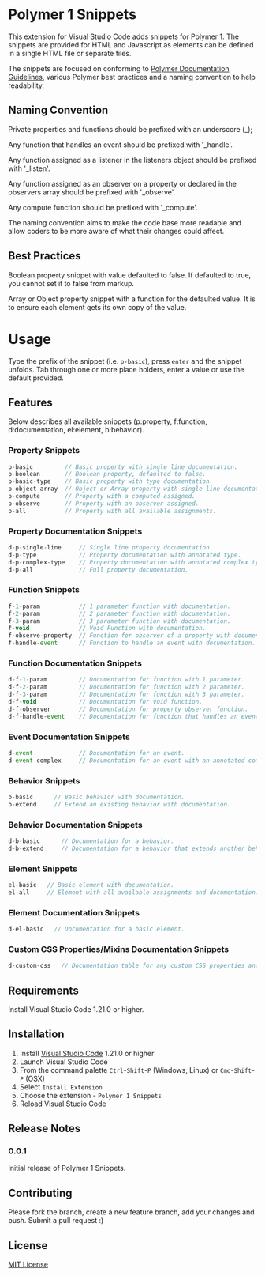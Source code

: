 # Polymer 1 Snippets

This extension for Visual Studio Code adds snippets for Polymer 1. The snippets are provided for HTML and Javascript as elements can be defined in a single HTML file or separate files.

The snippets are focused on conforming to [Polymer Documentation Guidelines](https://www.polymer-project.org/1.0/docs/tools/documentation), various Polymer best practices and a naming convention to help readability.

## Naming Convention

Private properties and functions should be prefixed with an underscore (_);

Any function that handles an event should be prefixed with '_handle'.

Any function assigned as a listener in the listeners object should be prefixed with '_listen'.

Any function assigned as an observer on a property or declared in the observers array should be prefixed with '_observe'.

Any compute function should be prefixed with '_compute'.

The naming convention aims to make the code base more readable and allow coders to be more aware of what their changes could affect.

## Best Practices

Boolean property snippet with value defaulted to false. If defaulted to true, you cannot set it to false from markup.

Array or Object property snippet with a function for the defaulted value. It is to ensure each element gets its own copy of the value.

# Usage

Type the prefix of the snippet (i.e. `p-basic`), press `enter` and the snippet unfolds. Tab through one or more place holders, enter a value or use the default provided.

## Features

Below describes all available snippets (p:property, f:function, d:documentation, el:element, b:behavior).

### Property Snippets

```javascript
p-basic         // Basic property with single line documentation.
p-boolean       // Boolean property, defaulted to false.
p-basic-type    // Basic property with type documentation.
p-object-array  // Object or Array property with single line documentation.
p-compute       // Property with a computed assigned.
p-observe       // Property with an observer assigned.
p-all           // Property with all available assignments.
```

### Property Documentation Snippets

```javascript
d-p-single-line     // Single line property documentation.
d-p-type            // Property documentation with annotated type.
d-p-complex-type    // Property documentation with annotated complex type.
d-p-all             // Full property documentation.
```

### Function Snippets

```javascript
f-1-param           // 1 parameter function with documentation.
f-2-param           // 2 parameter function with documentation.
f-3-param           // 3 parameter function with documentation.
f-void              // Void Function with documentation.
f-observe-property  // Function for observer of a property with documentation.
f-handle-event      // Function to handle an event with documentation.
```

### Function Documentation Snippets

```javascript
d-f-1-param         // Documentation for function with 1 parameter.
d-f-2-param         // Documentation for function with 2 parameter.
d-f-3-param         // Documentation for function with 3 parameter.
d-f-void            // Documentation for void function.
d-f-observer        // Documentation for property observer function.
d-f-handle-event    // Documentation for function that handles an event.
```

### Event Documentation Snippets

```javascript
d-event             // Documentation for an event.
d-event-complex     // Documentation for an event with an annotated complex type.
```
### Behavior Snippets

```javascript
b-basic      // Basic behavior with documentation.
b-extend     // Extend an existing behavior with documentation.
```

### Behavior Documentation Snippets

```javascript
d-b-basic      // Documentation for a behavior.
d-b-extend     // Documentation for a behavior that extends another behavior.
```

### Element Snippets

```javascript
el-basic   // Basic element with documentation.
el-all     // Element with all available assignments and documentation.
```

### Element Documentation Snippets

```javascript
d-el-basic   // Documentation for a basic element.
```

### Custom CSS Properties/Mixins Documentation Snippets

```javascript
d-custom-css   // Documentation table for any custom CSS properties and mixins.
```

## Requirements

Install Visual Studio Code 1.21.0 or higher.

## Installation

1. Install [Visual Studio Code](https://code.visualstudio.com/) 1.21.0 or higher
2. Launch Visual Studio Code
3. From the command palette `Ctrl`-`Shift`-`P` (Windows, Linux) or `Cmd`-`Shift`-`P` (OSX)
4. Select `Install Extension`
5. Choose the extension - `Polymer 1 Snippets`
6. Reload Visual Studio Code

## Release Notes

### 0.0.1

Initial release of Polymer 1 Snippets.

## Contributing

Please fork the branch, create a new feature branch, add your changes and push. Submit a pull request :)

## License

[MIT License](https://github.com/WayneGoosen/vscode-polymer1/blob/master/LICENSE)


